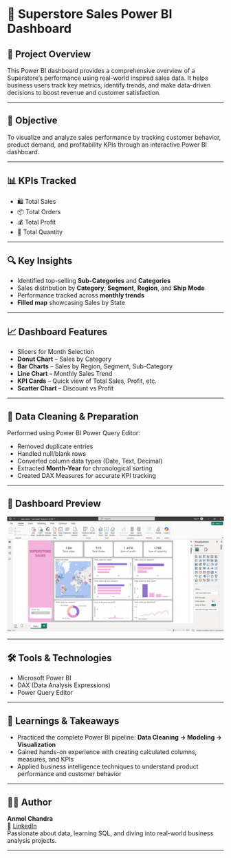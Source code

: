 
# 🛒 Superstore Sales Power BI Dashboard

## 📌 Project Overview  
This Power BI dashboard provides a comprehensive overview of a Superstore’s performance using real-world inspired sales data. It helps business users track key metrics, identify trends, and make data-driven decisions to boost revenue and customer satisfaction.

---

## 🎯 Objective  
To visualize and analyze sales performance by tracking customer behavior, product demand, and profitability KPIs through an interactive Power BI dashboard.

---

## 📊 KPIs Tracked
- 🛍️ Total Sales  
- 📦 Total Orders  
- 💰 Total Profit  
- 🔢 Total Quantity  

---

## 🔍 Key Insights
- Identified top-selling **Sub-Categories** and **Categories**
- Sales distribution by **Category**, **Segment**, **Region**, and **Ship Mode**
- Performance tracked across **monthly trends**
- **Filled map** showcasing Sales by State  

---

## 📈 Dashboard Features
- Slicers for Month Selection  
- **Donut Chart** – Sales by Category  
- **Bar Charts** – Sales by Region, Segment, Sub-Category  
- **Line Chart** – Monthly Sales Trend  
- **KPI Cards** – Quick view of Total Sales, Profit, etc.  
- **Scatter Chart** – Discount vs Profit  

---

## 🧹 Data Cleaning & Preparation  
Performed using Power BI Power Query Editor:
- Removed duplicate entries  
- Handled null/blank rows  
- Converted column data types (Date, Text, Decimal)  
- Extracted **Month-Year** for chronological sorting  
- Created DAX Measures for accurate KPI tracking  

---

## 📸 Dashboard Preview  
![Dashboard Screenshot](https://github.com/ianmoll/Elevate_labs/blob/main/Day_8/Screenshot.png)

---

## 🛠 Tools & Technologies
- Microsoft Power BI  
- DAX (Data Analysis Expressions)  
- Power Query Editor  

---

## 🧠 Learnings & Takeaways
- Practiced the complete Power BI pipeline: **Data Cleaning → Modeling → Visualization**
- Gained hands-on experience with creating calculated columns, measures, and KPIs
- Applied business intelligence techniques to understand product performance and customer behavior  

---

## 🙋‍♂️ Author  
**Anmol Chandra**  
🔗 [LinkedIn](https://www.linkedin.com/in/ianmolchandra/)  
Passionate about data, learning SQL, and diving into real-world business analysis projects.

---
